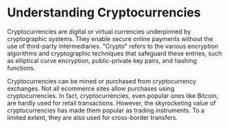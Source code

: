 # Understanding Cryptocurrencies


  Cryptocurrencies are digital or virtual currencies underpinned by cryptographic systems. They enable secure online payments without the use of third-party intermediaries. "Crypto" refers to the various encryption algorithms and cryptographic techniques that safeguard these entries, such as elliptical curve encryption, public-private key pairs, and hashing functions.


  Cryptocurrencies can be mined or purchased from cryptocurrency exchanges. Not all ecommerce sites allow purchases using cryptocurrencies. In fact, cryptocurrencies, even popular ones like Bitcoin, are hardly used for retail transactions. However, the skyrocketing value of cryptocurrencies has made them popular as trading instruments. To a limited extent, they are also used for cross-border transfers.
